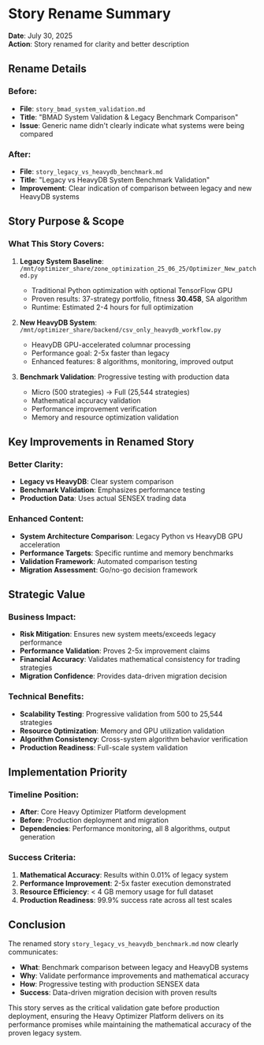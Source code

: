 # Story Rename Summary

**Date**: July 30, 2025  
**Action**: Story renamed for clarity and better description

## Rename Details

### Before:
- **File**: `story_bmad_system_validation.md`
- **Title**: "BMAD System Validation & Legacy Benchmark Comparison"
- **Issue**: Generic name didn't clearly indicate what systems were being compared

### After:
- **File**: `story_legacy_vs_heavydb_benchmark.md`
- **Title**: "Legacy vs HeavyDB System Benchmark Validation"
- **Improvement**: Clear indication of comparison between legacy and new HeavyDB systems

## Story Purpose & Scope

### What This Story Covers:
1. **Legacy System Baseline**: `/mnt/optimizer_share/zone_optimization_25_06_25/Optimizer_New_patched.py`
   - Traditional Python optimization with optional TensorFlow GPU
   - Proven results: 37-strategy portfolio, fitness **30.458**, SA algorithm
   - Runtime: Estimated 2-4 hours for full optimization

2. **New HeavyDB System**: `/mnt/optimizer_share/backend/csv_only_heavydb_workflow.py`
   - HeavyDB GPU-accelerated columnar processing
   - Performance goal: 2-5x faster than legacy
   - Enhanced features: 8 algorithms, monitoring, improved output

3. **Benchmark Validation**: Progressive testing with production data
   - Micro (500 strategies) → Full (25,544 strategies)
   - Mathematical accuracy validation
   - Performance improvement verification
   - Memory and resource optimization validation

## Key Improvements in Renamed Story

### Better Clarity:
- **Legacy vs HeavyDB**: Clear system comparison
- **Benchmark Validation**: Emphasizes performance testing
- **Production Data**: Uses actual SENSEX trading data

### Enhanced Content:
- **System Architecture Comparison**: Legacy Python vs HeavyDB GPU acceleration
- **Performance Targets**: Specific runtime and memory benchmarks
- **Validation Framework**: Automated comparison testing
- **Migration Assessment**: Go/no-go decision framework

## Strategic Value

### Business Impact:
- **Risk Mitigation**: Ensures new system meets/exceeds legacy performance
- **Performance Validation**: Proves 2-5x improvement claims
- **Financial Accuracy**: Validates mathematical consistency for trading strategies
- **Migration Confidence**: Provides data-driven migration decision

### Technical Benefits:
- **Scalability Testing**: Progressive validation from 500 to 25,544 strategies
- **Resource Optimization**: Memory and GPU utilization validation
- **Algorithm Consistency**: Cross-system algorithm behavior verification
- **Production Readiness**: Full-scale system validation

## Implementation Priority

### Timeline Position:
- **After**: Core Heavy Optimizer Platform development
- **Before**: Production deployment and migration
- **Dependencies**: Performance monitoring, all 8 algorithms, output generation

### Success Criteria:
1. **Mathematical Accuracy**: Results within 0.01% of legacy system
2. **Performance Improvement**: 2-5x faster execution demonstrated
3. **Resource Efficiency**: < 4 GB memory usage for full dataset
4. **Production Readiness**: 99.9% success rate across all test scales

## Conclusion

The renamed story `story_legacy_vs_heavydb_benchmark.md` now clearly communicates:
- **What**: Benchmark comparison between legacy and HeavyDB systems
- **Why**: Validate performance improvements and mathematical accuracy
- **How**: Progressive testing with production SENSEX data
- **Success**: Data-driven migration decision with proven results

This story serves as the critical validation gate before production deployment, ensuring the Heavy Optimizer Platform delivers on its performance promises while maintaining the mathematical accuracy of the proven legacy system.